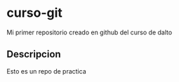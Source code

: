 # curso-git
Mi primer repositorio creado en github del curso de dalto

## Descripcion
Esto es un repo de practica
